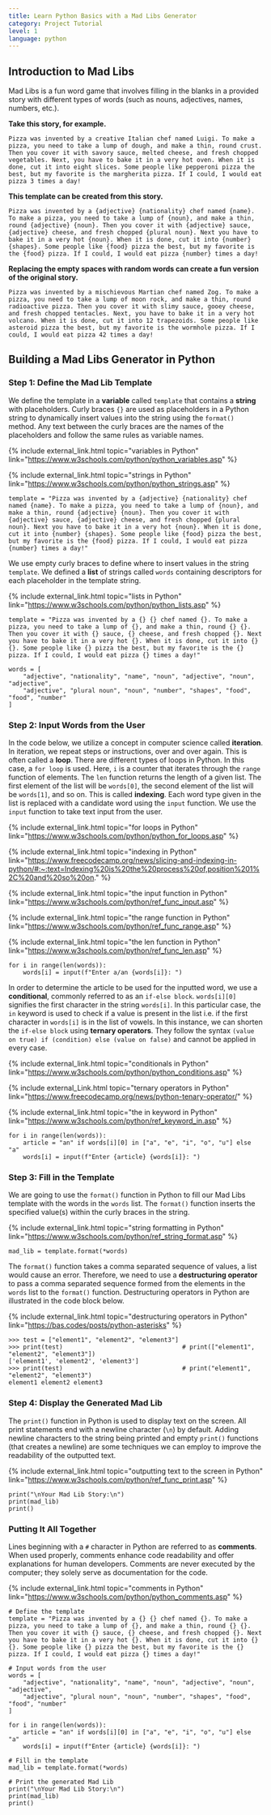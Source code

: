 ```yaml
---
title: Learn Python Basics with a Mad Libs Generator
category: Project Tutorial
level: 1
language: python
---
```


## Introduction to Mad Libs

Mad Libs is a fun word game that involves filling in the blanks in a provided story with different types of words (such as nouns, adjectives, names, numbers, etc.).

**Take this story, for example.**
```
Pizza was invented by a creative Italian chef named Luigi. To make a pizza, you need to take a lump of dough, and make a thin, round crust. Then you cover it with savory sauce, melted cheese, and fresh chopped vegetables. Next, you have to bake it in a very hot oven. When it is done, cut it into eight slices. Some people like pepperoni pizza the best, but my favorite is the margherita pizza. If I could, I would eat pizza 3 times a day!
```

**This template can be created from this story.**
```
Pizza was invented by a {adjective} {nationality} chef named {name}. To make a pizza, you need to take a lump of {noun}, and make a thin, round {adjective} {noun}. Then you cover it with {adjective} sauce, {adjective} cheese, and fresh chopped {plural noun}. Next you have to bake it in a very hot {noun}. When it is done, cut it into {number} {shapes}. Some people like {food} pizza the best, but my favorite is the {food} pizza. If I could, I would eat pizza {number} times a day!
```

**Replacing the empty spaces with random words can create a fun version of the original story.**
```
Pizza was invented by a mischievous Martian chef named Zog. To make a pizza, you need to take a lump of moon rock, and make a thin, round radioactive pizza. Then you cover it with slimy sauce, gooey cheese, and fresh chopped tentacles. Next, you have to bake it in a very hot volcano. When it is done, cut it into 12 trapezoids. Some people like asteroid pizza the best, but my favorite is the wormhole pizza. If I could, I would eat pizza 42 times a day!
```

## Building a Mad Libs Generator in Python

### Step 1: Define the Mad Lib Template
We define the template in a **variable** called `template` that contains a **string** with placeholders. Curly braces `{}` are used as placeholders in a Python string to dynamically insert values into the string using the `format()` method. Any text between the curly braces are the names of the placeholders and follow the same rules as variable names.

{% include external_link.html topic="variables in Python" link="https://www.w3schools.com/python/python_variables.asp" %}

{% include external_link.html topic="strings in Python" link="https://www.w3schools.com/python/python_strings.asp" %}

```{{ page.language }}
template = "Pizza was invented by a {adjective} {nationality} chef named {name}. To make a pizza, you need to take a lump of {noun}, and make a thin, round {adjective} {noun}. Then you cover it with {adjective} sauce, {adjective} cheese, and fresh chopped {plural noun}. Next you have to bake it in a very hot {noun}. When it is done, cut it into {number} {shapes}. Some people like {food} pizza the best, but my favorite is the {food} pizza. If I could, I would eat pizza {number} times a day!"
```

We use empty curly braces to define where to insert values in the string `template`. We defined a **list** of strings called `words` containing descriptors for each placeholder in the template string.

{% include external_link.html topic="lists in Python" link="https://www.w3schools.com/python/python_lists.asp" %}

```{{ page.language }}
template = "Pizza was invented by a {} {} chef named {}. To make a pizza, you need to take a lump of {}, and make a thin, round {} {}. Then you cover it with {} sauce, {} cheese, and fresh chopped {}. Next you have to bake it in a very hot {}. When it is done, cut it into {} {}. Some people like {} pizza the best, but my favorite is the {} pizza. If I could, I would eat pizza {} times a day!"

words = [
    "adjective", "nationality", "name", "noun", "adjective", "noun", "adjective",
    "adjective", "plural noun", "noun", "number", "shapes", "food", "food", "number"
]
```

### Step 2: Input Words from the User
In the code below, we utilize a concept in computer science called **iteration**. In iteration, we repeat steps or instructions, over and over again. This is often called a **loop**. There are different types of loops in Python. In this case, a `for loop` is used. Here, `i` is a counter that iterates through the `range` function of elements. The `len` function returns the length of a given list. The first element of the list will be `words[0]`, the second element of the list will be `words[1]`, and so on. This is called **indexing**. Each word type given in the list is replaced with a candidate word using the `input` function. We use the `input` function to take text input from the user.

{% include external_link.html topic="for loops in Python" link="https://www.w3schools.com/python/python_for_loops.asp" %}

{% include external_link.html topic="indexing in Python" link="https://www.freecodecamp.org/news/slicing-and-indexing-in-python/#:~:text=Indexing%20is%20the%20process%20of,position%201%2C%20and%20so%20on." %}

{% include external_link.html topic="the input function in Python" link="https://www.w3schools.com/python/ref_func_input.asp" %}

{% include external_link.html topic="the range function in Python" link="https://www.w3schools.com/python/ref_func_range.asp" %}

{% include external_link.html topic="the len function in Python" link="https://www.w3schools.com/python/ref_func_len.asp" %}

```{{ page.language }}
for i in range(len(words)):
    words[i] = input(f"Enter a/an {words[i]}: ")
```

In order to determine the article to be used for the inputted word, we use a **conditional**, commonly referred to as an `if-else block`. `words[i][0]` signifies the first character in the string `words[i]`. In this particular case, the `in` keyword is used to check if a value is present in the list i.e. if the first character in `words[i]` is in the list of vowels. In this instance, we can shorten the `if-else block` using **ternary operators**. They follow the syntax `(value on true) if (condition) else (value on false)` and cannot be applied in every case.

{% include external_link.html topic="conditionals in Python" link="https://www.w3schools.com/python/python_conditions.asp" %}

{% include external_Link.html topic="ternary operators in Python" link="https://www.freecodecamp.org/news/python-tenary-operator/" %}

{% include external_link.html topic="the in keyword in Python" link="https://www.w3schools.com/python/ref_keyword_in.asp" %}

```{{ page.language }}
for i in range(len(words)):
    article = "an" if words[i][0] in ["a", "e", "i", "o", "u"] else "a"
    words[i] = input(f"Enter {article} {words[i]}: ")
```

### Step 3: Fill in the Template

We are going to use the `format()` function in Python to fill our Mad Libs template with the words in the `words` list. The `format()` function inserts the specified value(s) within the curly braces in the string.

{% include external_link.html topic="string formatting in Python" link="https://www.w3schools.com/python/ref_string_format.asp" %}

```{{ page.language }}
mad_lib = template.format(*words)
```

The `format()` function takes a comma separated sequence of values, a list would cause an error. Therefore, we need to use a **destructuring operator** to pass a comma separated sequence formed from the elements in the `words` list to the `format()` function. Destructuring operators in Python are illustrated in the code block below.

{% include external_link.html topic="destructuring operators in Python" link="https://bas.codes/posts/python-asterisks" %}

```{{ page.language }}
>>> test = ["element1", "element2", "element3"]
>>> print(test)                                 # print(["element1", "element2", "element3"])
['element1', 'element2', 'element3']
>>> print(test)                                 # print("element1", "element2", "element3")
element1 element2 element3
```

### Step 4: Display the Generated Mad Lib

The `print()` function in Python is used to display text on the screen. All print statements end with a newline character (`\n`) by default. Adding newline characters to the string being printed and empty `print()` functions (that creates a newline) are some techniques we can employ to improve the readability of the outputted text.

{% include external_link.html topic="outputting text to the screen in Python" link="https://www.w3schools.com/python/ref_func_print.asp" %}

```{{ page.language }}
print("\nYour Mad Lib Story:\n")
print(mad_lib)
print()
```

### Putting It All Together

Lines beginning with a `#` character in Python are referred to as **comments**. When used properly, comments enhance code readability and offer explanations for human developers. Comments are never executed by the computer; they solely serve as documentation for the code.

{% include external_link.html topic="comments in Python" link="https://www.w3schools.com/python/python_comments.asp" %}

```{{ page.language }}
# Define the template
template = "Pizza was invented by a {} {} chef named {}. To make a pizza, you need to take a lump of {}, and make a thin, round {} {}. Then you cover it with {} sauce, {} cheese, and fresh chopped {}. Next you have to bake it in a very hot {}. When it is done, cut it into {} {}. Some people like {} pizza the best, but my favorite is the {} pizza. If I could, I would eat pizza {} times a day!"

# Input words from the user
words = [
    "adjective", "nationality", "name", "noun", "adjective", "noun", "adjective",
    "adjective", "plural noun", "noun", "number", "shapes", "food", "food", "number"
]

for i in range(len(words)):
    article = "an" if words[i][0] in ["a", "e", "i", "o", "u"] else "a"
    words[i] = input(f"Enter {article} {words[i]}: ")

# Fill in the template
mad_lib = template.format(*words)

# Print the generated Mad Lib
print("\nYour Mad Lib Story:\n")
print(mad_lib)
print()
```

